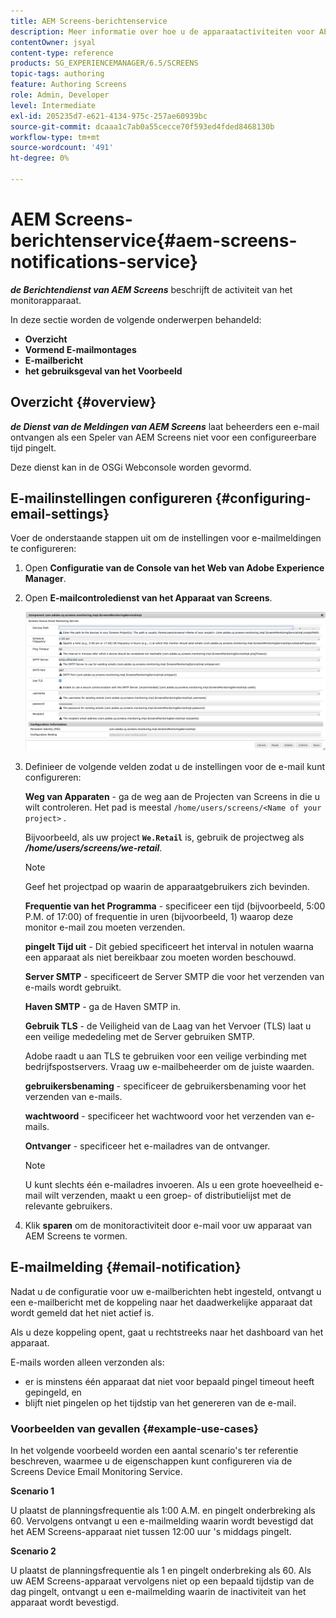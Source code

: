 ```yaml
---
title: AEM Screens-berichtenservice
description: Meer informatie over hoe u de apparaatactiviteiten voor AEM Screens kunt controleren.
contentOwner: jsyal
content-type: reference
products: SG_EXPERIENCEMANAGER/6.5/SCREENS
topic-tags: authoring
feature: Authoring Screens
role: Admin, Developer
level: Intermediate
exl-id: 205235d7-e621-4134-975c-257ae60939bc
source-git-commit: dcaaa1c7ab0a55cecce70f593ed4fded8468130b
workflow-type: tm+mt
source-wordcount: '491'
ht-degree: 0%

---
```


# AEM Screens-berichtenservice{#aem-screens-notifications-service}

<!--removed from metadata: admitteddomains: @adobe.com;@caesars.com-->

***de Berichtendienst van AEM Screens*** beschrijft de activiteit van het monitorapparaat.

In deze sectie worden de volgende onderwerpen behandeld:

* **Overzicht**
* **Vormend E-mailmontages**
* **E-mailbericht**
* **het gebruiksgeval van het Voorbeeld**

<!-- OBSOLETE NOTE>
>[!CAUTION]
>
>This AEM Screens functionality is only available, if you have installed AEM 6.3.2 Feature Pack 3 or AEM 6.4.1 Screens Feature Pack 1.
>
>To get access to this Feature Pack, contact Adobe Support and request access. After you have permissions you can download it from Package Share. -->

## Overzicht {#overview}

***de Dienst van de Meldingen van AEM Screens*** laat beheerders een e-mail ontvangen als een Speler van AEM Screens niet voor een configureerbare tijd pingelt.

Deze dienst kan in de OSGi Webconsole worden gevormd.

## E-mailinstellingen configureren {#configuring-email-settings}

Voer de onderstaande stappen uit om de instellingen voor e-mailmeldingen te configureren:

1. Open **Configuratie van de Console van het Web van Adobe Experience Manager**.
1. Open **E-mailcontroledienst van het Apparaat van Screens**.

   ![ screen_shot_2018-04-26at44602pm ](assets/screen_shot_2018-04-26at44602pm.png)

1. Definieer de volgende velden zodat u de instellingen voor de e-mail kunt configureren:

   **Weg van Apparaten** - ga de weg aan de Projecten van Screens in die u wilt controleren. Het pad is meestal `/home/users/screens/<Name of your project>` .

   Bijvoorbeeld, als uw project **`We.Retail`** is, gebruik de projectweg als ***/home/users/screens/we-retail***.

   >[!NOTE]
   >
   >Geef het projectpad op waarin de apparaatgebruikers zich bevinden.

   **Frequentie van het Programma** - specificeer een tijd (bijvoorbeeld, 5:00 P.M. of 17:00) of frequentie in uren (bijvoorbeeld, 1) waarop deze monitor e-mail zou moeten verzenden.

   **pingelt Tijd uit** - Dit gebied specificeert het interval in notulen waarna een apparaat als niet bereikbaar zou moeten worden beschouwd.

   **Server SMTP** - specificeert de Server SMTP die voor het verzenden van e-mails wordt gebruikt.

   **Haven SMTP** - ga de Haven SMTP in.

   **Gebruik TLS** - de Veiligheid van de Laag van het Vervoer (TLS) laat u een veilige mededeling met de Server gebruiken SMTP.

   Adobe raadt u aan TLS te gebruiken voor een veilige verbinding met bedrijfspostservers. Vraag uw e-mailbeheerder om de juiste waarden.

   **gebruikersbenaming** - specificeer de gebruikersbenaming voor het verzenden van e-mails.

   **wachtwoord** - specificeer het wachtwoord voor het verzenden van e-mails.

   **Ontvanger** - specificeer het e-mailadres van de ontvanger.

   >[!NOTE]
   >
   >U kunt slechts één e-mailadres invoeren. Als u een grote hoeveelheid e-mail wilt verzenden, maakt u een groep- of distributielijst met de relevante gebruikers.

1. Klik **sparen** om de monitoractiviteit door e-mail voor uw apparaat van AEM Screens te vormen.

## E-mailmelding {#email-notification}

Nadat u de configuratie voor uw e-mailberichten hebt ingesteld, ontvangt u een e-mailbericht met de koppeling naar het daadwerkelijke apparaat dat wordt gemeld dat het niet actief is.

Als u deze koppeling opent, gaat u rechtstreeks naar het dashboard van het apparaat.

E-mails worden alleen verzonden als:

* er is minstens één apparaat dat niet voor bepaald pingel timeout heeft gepingeld, en
* blijft niet pingelen op het tijdstip van het genereren van de e-mail.

### Voorbeelden van gevallen {#example-use-cases}

In het volgende voorbeeld worden een aantal scenario&#39;s ter referentie beschreven, waarmee u de eigenschappen kunt configureren via de Screens Device Email Monitoring Service.

**Scenario 1**

U plaatst de planningsfrequentie als 1:00 A.M. en pingelt onderbreking als 60. Vervolgens ontvangt u een e-mailmelding waarin wordt bevestigd dat het AEM Screens-apparaat niet tussen 12:00 uur &#39;s middags pingelt.

**Scenario 2**

U plaatst de planningsfrequentie als 1 en pingelt onderbreking als 60. Als uw AEM Screens-apparaat vervolgens niet op een bepaald tijdstip van de dag pingelt, ontvangt u een e-mailmelding waarin de inactiviteit van het apparaat wordt bevestigd.
